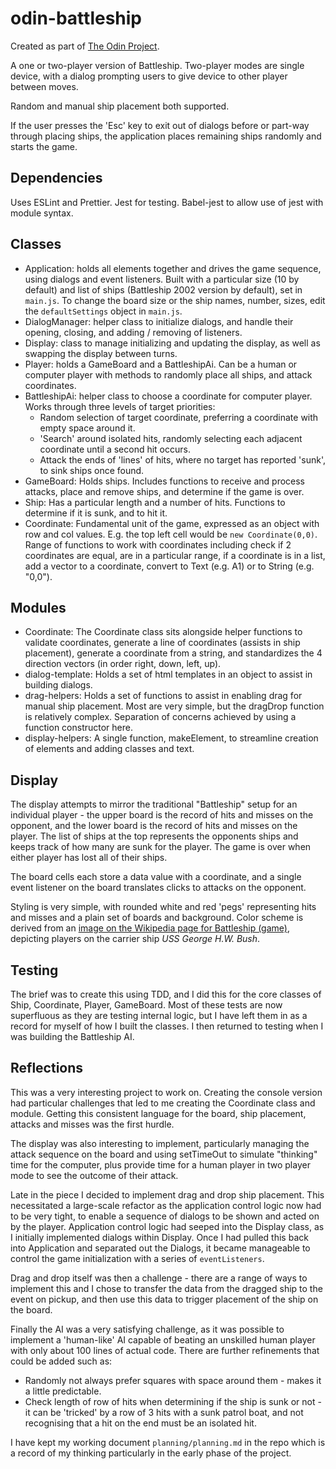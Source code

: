 # odin-battleship

Created as part of [The Odin Project](https://www.theodinproject.com/).

A one or two-player version of Battleship. Two-player modes are single device, with a dialog prompting users to give device to other player between moves.

Random and manual ship placement both supported.

If the user presses the 'Esc' key to exit out of dialogs before or part-way through placing ships, the application places remaining ships randomly and starts the game.

## Dependencies

Uses ESLint and Prettier. Jest for testing. Babel-jest to allow use of jest with module syntax.

## Classes

- Application: holds all elements together and drives the game sequence, using dialogs and event listeners. Built with a particular size (10 by default) and list of ships (Battleship 2002 version by default), set in `main.js`. To change the board size or the ship names, number, sizes, edit the `defaultSettings` object in `main.js`.
- DialogManager: helper class to initialize dialogs, and handle their opening, closing, and adding / removing of listeners.
- Display: class to manage initializing and updating the display, as well as swapping the display between turns.
- Player: holds a GameBoard and a BattleshipAi. Can be a human or computer player with methods to randomly place all ships, and attack coordinates.
- BattleshipAi: helper class to choose a coordinate for computer player. Works through three levels of target priorities:
  - Random selection of target coordinate, preferring a coordinate with empty space around it.
  - 'Search' around isolated hits, randomly selecting each adjacent coordinate until a second hit occurs.
  - Attack the ends of 'lines' of hits, where no target has reported 'sunk', to sink ships once found.
- GameBoard: Holds ships. Includes functions to receive and process attacks, place and remove ships, and determine if the game is over.
- Ship: Has a particular length and a number of hits. Functions to determine if it is sunk, and to hit it.
- Coordinate: Fundamental unit of the game, expressed as an object with row and col values. E.g. the top left cell would be `new Coordinate(0,0)`. Range of functions to work with coordinates including check if 2 coordinates are equal, are in a particular range, if a coordinate is in a list, add a vector to a coordinate, convert to Text (e.g. A1) or to String (e.g. "0,0").

## Modules

- Coordinate: The Coordinate class sits alongside helper functions to validate coordinates, generate a line of coordinates (assists in ship placement), generate a coordinate from a string, and standardizes the 4 direction vectors (in order right, down, left, up).
- dialog-template: Holds a set of html templates in an object to assist in building dialogs.
- drag-helpers: Holds a set of functions to assist in enabling drag for manual ship placement. Most are very simple, but the dragDrop function is relatively complex. Separation of concerns achieved by using a function constructor here.
- display-helpers: A single function, makeElement, to streamline creation of elements and adding classes and text.

## Display

The display attempts to mirror the traditional "Battleship" setup for an individual player - the upper board is the record of hits and misses on the opponent, and the lower board is the record of hits and misses on the player. The list of ships at the top represents the opponents ships and keeps track of how many are sunk for the player. The game is over when either player has lost all of their ships.

The board cells each store a data value with a coordinate, and a single event listener on the board translates clicks to attacks on the opponent.

Styling is very simple, with rounded white and red 'pegs' representing hits and misses and a plain set of boards and background. Color scheme is derived from an [image on the Wikipedia page for Battleship (game)](https://en.wikipedia.org/wiki/Battleship_(game)#/media/File:Flickr_-_Official_U.S._Navy_Imagery_-_Sailors_play_%22Battleship%22_aboard_a_carrier.jpg), depicting players on the carrier ship *USS George H.W. Bush*.

## Testing

The brief was to create this using TDD, and I did this for the core classes of Ship, Coordinate, Player, GameBoard. Most of these tests are now superfluous as they are testing internal logic, but I have left them in as a record for myself of how I built the classes. I then returned to testing when I was building the Battleship AI.

## Reflections

This was a very interesting project to work on. Creating the console version had particular challenges that led to me creating the Coordinate class and module. Getting this consistent language for the board, ship placement, attacks and misses was the first hurdle.

The display was also interesting to implement, particularly managing the attack sequence on the board and using setTimeOut to simulate "thinking" time for the computer, plus provide time for a human player in two player mode to see the outcome of their attack.

Late in the piece I decided to implement drag and drop ship placement. This necessitated a large-scale refactor as the application control logic now had to be very tight, to enable a sequence of dialogs to be shown and acted on by the player. Application control logic had seeped into the Display class, as I initially implemented dialogs within Display. Once I had pulled this back into Application and separated out the Dialogs, it became manageable to control the game initialization with a series of `eventListeners`.

Drag and drop itself was then a challenge - there are a range of ways to implement this and I chose to transfer the data from the dragged ship to the event on pickup, and then use this data to trigger placement of the ship on the board.

Finally the AI was a very satisfying challenge, as it was possible to implement a 'human-like' AI capable of beating an unskilled human player with only about 100 lines of actual code. There are further refinements that could be added such as:

- Randomly not always prefer squares with space around them - makes it a little predictable.
- Check length of row of hits when determining if the ship is sunk or not - it can be 'tricked' by a row of 3 hits with a sunk patrol boat, and not recognising that a hit on the end must be an isolated hit.

I have kept my working document `planning/planning.md` in the repo which is a record of my thinking particularly in the early phase of the project.

